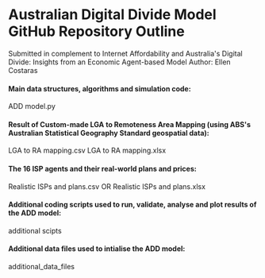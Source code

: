 # Australian Digital Divide Model GitHub Repository Outline
Submitted in complement to Internet Affordability and Australia's Digital Divide: Insights from an Economic Agent-based Model
Author: Ellen Costaras


#### Main data structures, algorithms and simulation code: 
ADD model.py

#### Result of Custom-made LGA to Remoteness Area Mapping (using ABS's Australian Statistical Geography Standard geospatial data):
LGA to RA mapping.csv
LGA to RA mapping.xlsx

#### The 16 ISP agents and their real-world plans and prices:
Realistic ISPs and plans.csv
OR
Realistic ISPs and plans.xlsx

#### Additional coding scripts used to run, validate, analyse and plot results of the ADD model:
additional scipts

#### Additional data files used to intialise the ADD model:
additional_data_files
